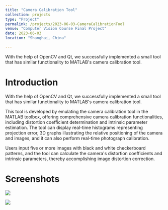 ```yaml
---
title: "Camera Calibration Tool" 
collection: projects
type: "Project"
permalink: /projects/2023-06-03-CameraCalibrationTool
venue: "Computer Vision Course Final Project"
date: 2023-06-03
location: "Shanghai, China"

---
```

With the help of OpenCV and Qt, we successfully implemented a small
tool that has similar functionality to MATLAB's camera calibration tool.

# Introduction

With the help of OpenCV and Qt, we successfully implemented a small 
tool that has similar functionality to MATLAB's camera calibration tool.

This tool is developed by emulating the camera calibration tool in the MATLAB toolbox, offering comprehensive camera calibration functionalities, including distortion coefficient determination and intrinsic parameter estimation. The tool can display real-time histograms representing projection error, 3D graphs illustrating the relative positioning of the camera and images, and it can also perform real-time photograph calibration.

Users input five or more images with black and white checkerboard patterns, and the tool can calculate the camera's distortion coefficients and intrinsic parameters, thereby accomplishing image distortion correction.

# Screenshots

![](https://gitee.com/Sea-521/sea-pic/raw/master/img/202308210016913.png)

![](https://gitee.com/Sea-521/sea-pic/raw/master/img/202308210015651.png)
